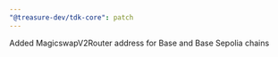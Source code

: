 ```yaml
---
"@treasure-dev/tdk-core": patch
---
```


Added MagicswapV2Router address for Base and Base Sepolia chains
